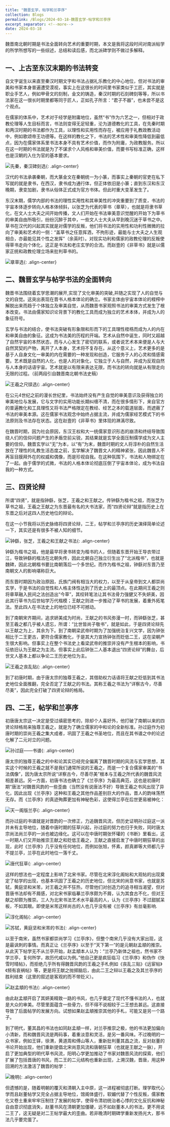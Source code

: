 ```yaml
---
title: "魏晋玄学，帖学和兰亭序"
collection: Blogs
permalink: /Blogs/2024-03-18-魏晋玄学-帖学和兰亭序
excerpt_separator: <!--more-->
date: 2024-03-18
---
```


魏晋南北朝时期是书法全面转向艺术的重要时期，本文是我将这段时间对南派帖学的所学所想写的一些综述，总结和读后感，而北派碑学则不做过多解释。

<!--more-->

## 一、上古至东汉末期的书法转变

自文字诞生以来直至秦汉时期文字和书法占据礼乐教化的中心地位，但对书法的审美和书家本身普遍遭受漠视，事实上在这很长的时间里书家类似于工匠，其实就是职业手艺人，例如甲骨文的刻制，金文的铸造，秦汉时期的石刻碑刻等等，所以书法家在这一很长时期里都等同于匠人，正如孔子所言：“君子不器”，也未尝不是这个观点。

在儒家的体系中，艺术对于经学是附庸地位，虽然“书”作为六艺之一，但相对于政教伦理等人生目标而言，书法则变得无足轻重，沦为道德教化的工具，在先秦时期和两汉时期的书法都作为工具，以理性和实用性而存在，被应用于礼教政教活动中，例如歌颂帝王功德等。在这样的教化之下，书法的艺术性和审美性降低到最低点，因为在儒家体系里书法本身不具有艺术价值，而作为附庸，为政教服务。所以在这一时期的书法就是为了不谋求个人风格和审美价值，而要书写标准正确，这样也是汉朝的入仕为官的基本要求。

![先秦，秦汉碑刻选](/Images-of-Blogs/2024-03-18/001.jpg){: .align-center}

汉代的书法承袭秦朝，而大篆金文在秦朝统一为小篆，而事实上秦朝的官吏在私下写就的就是隶书，在西汉，隶书成为通行体，但正体依旧是小篆；直到东汉和东汉晚期，隶变加剧，隶书从俗体正式成为官方书体。但此时重大变革发生了。

东汉末期，儒学内部的书法的理性实用性和其审美性的冲突重要到了质变，书法的宇宙本体逐步转向人格本体倾斜，以张芝为代表的草书（章草），也就是将隶书草化，在文人士大夫之间开始传播，文人们开始在书法审美意识觉醒的开始下为草书的审美自由所吸引，纷纷沉醉于其中，一些文人士大夫从早到晚沉迷于草书之中。草书在汉代的兴起其实就是对儒学的反叛，他们将书法的实用性和功利性微微的拉向了审美和艺术的一侧：“盖草书之任意挥洒，不拘形迹，最能与士大夫之人生观相合，亦最能见其个性之发挥”（余英时）。对现实功利和儒家的政教伦理的反叛使得草书走向个体化，这正是书法和老庄玄学的合流。而赵壹的《非草书》就是以儒家正统和政教伦理立场来批判草书的。

![章草选](/Images-of-Blogs/2024-03-18/002.jpg){: .align-center}

## 二、魏晋玄学与帖学书法的全面转向

魏晋书法围绕着玄学思潮的展开,实现了文化审美的突破,并随之实现了人的自觉与文的自觉。这突出表现在晋书人格本体论的确立。书家主体由宇宙本体论的桎榨中解脱出来而趋于个体独立及审美自觉，从而魏晋书家观照书法的审美方式发生了根本改变。书法由儒家知识论背景下的教化工具而成为独立的艺术本体，并成为人的象征符号。

玄学与书法的结合，使书法突破有形象限和形而下的工具理性桎梏而成为人的内在和审美自由的象征。这成为书法美的历程的开端。艺术从自然中诞生，同时又超越了自然宇宙的本然状态，而与人心发生了密切的联系，或者说艺术本来便是人与大自然冥契的产物，离开了人本身，艺术将不复存在。从这个意义上，艺术更多的是基于人自身文化一审美的内在需要的一种发现和创造，它服务于人的心灵和情感需要。艺术既是自然的人化，也是人的对象化，它独立于人与自然，并成为反观自然与人本身的话语宇宙。艺术就是以有限来表达无限，而书法的转向就是从有限走向无限的过程。（前两段引自魏晋南北朝书法史稿）

![王羲之尺牍选](/Images-of-Blogs/2024-03-18/003.jpg){: .align-center}

在公元4世纪之前的漫长世纪里，书法始终没有产生自觉的审美意识及获得独立的审美地位与发展，它与文字的实用功能长期纠缠不清，而在很多情形下，来自官方的普遍教化和工具理性又将书法严格限定在教经、经艺之本的载道层面，而遮蔽了书法的审美本源。这在儒家书法观念中始终占据主流，并成为儒家经艺模式下的书法原则及书法存在状态。这在赵壹的《非草书》里体现的淋漓尽致。

在魏晋时期，因为社会原因，东汉王权和大一统儒家意识形态的崩溃和终结导致围绕人们的信仰问题产生的矛盾空前尖锐，其结果就是玄学全面压制儒学成为文人主要的信仰。魏晋玄学以“无”为本，以“有”为末，魏晋时期的文人将淳朴的自然生活放在了理性的礼教生活态度之前，玄学解决了魏晋文人的精神紧张，因此魏晋人不再盲目膜拜外在的权威和偶像，而是珍视自我。在这种氛围下，书法和人物绑定在了一起。由于儒学的式微，书法的人格本体论彻底压倒了宇宙本体论，成为书法自我的一种方式。

## 三、四贤论辩

所谓“四贤”，就是指钟繇，张芝，王羲之和王献之。传钟繇为楷书之祖，而张芝为草书之祖，王羲之王献之为东晋最有名的大书法家，而“四贤论辩”就是指历史上在东晋之后对这四人历史地位的辩论。

在这一小节我将以历史脉络将四贤论辩，二王，帖学和兰亭序的历史演绎简单论述一下，其实还是有很多不被人知的细节。

![钟繇，张芝，王羲之和王献之书法](/Images-of-Blogs/2024-03-18/004.jpg){: .align-center}

钟繇为楷书之祖，他是最早将隶书转变为楷书的人，但随着东晋开始王导衣带过江，导致钟繇的楷法在北朝失传，因此北朝自己独立衍生出了“北派楷书”，也就是魏碑，因此北朝楷书要比南朝落后一个多世纪。而作为楷书之祖，钟繇对东晋乃至南朝文人的影响堪称巨大。

而东晋时期因为政治原因，氏族门阀有相当大的权力，以至于从皇帝到文人都崇尚玄学，于是书法的自觉性和人格主体性达到了历史上的最顶点。在此期间王羲之则将章草融入民间之法创造出“今草”，其绞转笔法让其书法骨力强健又不失妍美，因此其行草书为后世帖学万代楷模；王献之则进一步推动了草书的发展，着重外拓笔法。至此四人在书法史上的地位已经不可撼动。

到了南朝宋齐期间，追求妍美成为时尚，王献之的书风弥漫一时，而钟繇张芝，甚至王羲之都几乎被人遗忘，所谓：“比世皆尚子敬书”，就是如此，于是四贤论辩先以王献之为上，其余为下。到了南朝梁武帝时期为了加强统治复兴文学，因为钟张相比于二王更古，更符合儒家教化，于是其大力宣扬钟张而贬低二王，这在梁朝产生很大影响。但事实上在整个书法史上看梁武帝的推崇并没有产生根本的影响，书坛依旧认为王献之为主流。但事实上此后钟张二人基本退出“四贤论辩”的舞台，后世文人基本上都以争论二王历史地位为主。

![王羲之丧乱贴](/Images-of-Blogs/2024-03-18/005.jpg){: .align-center}

到了初唐时期，由于唐太宗的独尊王羲之，其借助权力话语将王献之贬低到其书法史地位全面推翻，完全否定了王献之的书法。其称王羲之书法为“详察古今，尽善尽美”，因此完全打破了四贤论辩的格局。

## 四、二王，帖学和兰亭序

初唐唐太宗这一决定是受过缜密思考的，除却个人喜好外，他打破了南朝以来的四贤论辩格局来独尊王羲之，就是为了确立儒家的中和论的全新标准。孙过庭作为初唐时期的崇尚王羲之集大成者，巩固了王羲之书圣地位，而且在其书谱之中的论述化解了二元对立的问题。

![孙过庭——书谱](/Images-of-Blogs/2024-03-18/006.jpg){: .align-center}

唐太宗的独尊王羲之的中和论其实已经完全偏离了魏晋时期的风流与玄学思想，其实这个时候的王羲之就不是我们通常所说的王羲之，而是一个复合儒家审美的“书法偶像”，因为唐太宗所说“详察古今，尽善尽美”根本与王羲之所代表的魏晋风流相差甚远。另一方面，初唐书法也确立了《兰亭序》为最高典范，这也是初唐时期“唐法”对魏晋风韵的一些歪曲（当然没有说唐法不好）导致王羲之书风出现了异化，因此出现《兰亭序》这种和王羲之其他作品差别巨大的作品，晋人的韵味荡然无存。而《兰亭序》的真迹殉葬更加有神秘色彩，这使得兰亭在后世更易被神化：

![天一阁版兰亭](/Images-of-Blogs/2024-03-18/007.jpg){: .align-center}

而孙过庭的书谱就是对晋韵的一次修正，力追魏晋风流，但历史证明孙过庭这一派并未有主导地位，随着中唐时期的狂草兴起，孙过庭的努力也归于失败，同时唐太宗尚法尚兰亭的一派也被边缘化。这可以在中唐时期张怀瓘的《书断》里看出，这一时期人们又开始推崇王献之和贬低王羲之，王献之直接启发了中唐时期狂草的出现，此时《兰亭序》几乎没有任何地位，而例如张旭，怀素，颜真卿等大师都几乎不提兰亭，兰亭在此时地位一落千丈。

![唐代狂草](/Images-of-Blogs/2024-03-18/008.jpg){: .align-center}

这样的想法也一定程度上影响了北宋书家。尽管在北宋淳化阁帖和大观帖的出现奠定了帖学的出现，也基本巩固了王羲之的历史地位，但北宋的尚意书家，也就是苏轼，黄庭坚和米芾，对王羲之并不狂热，尽管他们对创造力的追寻相当渴望，但对晋唐书法却有不屑感，对北宋书家临摹兰亭序颇为不屑，认为其食古不化，但对王献之却颇为推崇。三人为北宋书法艺术水平最高的人，认为《兰亭序》不过甜腻呆板，不如其眼。即使是米芾这样尚古的人也几乎没有被《兰亭序》有丝毫影响.

![淳化阁帖](/Images-of-Blogs/2024-03-18/009.png){: .align-center}

![苏轼，黄庭坚和米芾的书法](/Images-of-Blogs/2024-03-18/010.jpg){: .align-center}

以至于南宋，虽然书家都崇尚学习《兰亭序》，但整个南宋几乎没有大家出现，这是最讽刺的事情。而真正让《兰亭序》以至于“天下第一”的是元朝赵孟頫的推崇。从此天下帖学无不从兰亭开始，赵孟頫本人认为：“兰亭乃新体之祖也，然书家不学兰亭，复何所学，故历代咸以为例。”他自己更是疯狂临习《兰亭序》和伪作《快雪时晴帖》，而拒绝几乎所有得魏晋风韵的王羲之手札例如《丧乱三贴》《远宦帖》《频有哀祸帖》等，更是将王献之抛掷脑后，由此二王之辩以王羲之及其兰亭序的胜利结束（这里的叙述是客观的而不带贬义）。

![赵孟頫的书法](/Images-of-Blogs/2024-03-18/011.png){: .align-center}

由此赵孟頫开启了其妍美精致一路的书风，也几乎奠定了现代不懂书法的人，也就是大众的审美。尽管里面蕴含一些骨力，但不得不说相较于二王想去甚远。这直接导致了后面帖学的发展方向。试想如果赵孟頫推崇其他的手札，可能又是另一个路子。

到了明代，董其昌的书法也如同赵孟頫一样，对兰亭推崇之极，他的书法更加偏向小清新，而和魏晋风流是两码事，着重淡意和灵活，是另一番风味。不过晚明的一众书家，例如王铎，徐渭，黄道周和傅山等人，重新批判董其昌之流，反对赵董的书论开始出现，他们重新提倡北宋尚意风流和唐朝狂草（也就是王献之一脉），开启了更加典型的明代草书风流，阳明心学更加推动了书家对魏晋风流的探索，他们扩展了包括晋唐的书风，而二王的二元结构也重新出现，上溯汉魏，晋唐，用这种回溯的方法激活了魏晋的帖学：

![晚明](/Images-of-Blogs/2024-03-18/012.png){: .align-center}

但遗憾的是，随着明朝的覆灭和清朝入主中原，这一进程被彻底打断。理学取代心学而且赵董帖学又完全占据主导地位，馆阁体盛行，软媚代替了个性反叛，儒家教化又卷土重来牢牢压制住了发展的帖学，使得令清初统治者心悸的文化反抗和神秘自由意识彻底消失，赵董书风在清朝更加僵硬，远不如赵董本人的书法，更不用说二王了，这无疑是对二王帖学最大的歪曲。若非晚清时期碑学重新发扬光大，那书法几乎要完蛋了。
